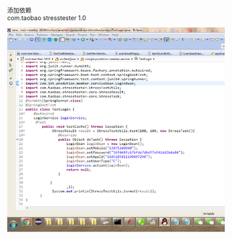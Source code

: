 添加依赖  
<dependency>
		<groupId>com.taobao</groupId>
		<artifactId>stresstester</artifactId>
		<version>1.0</version>
	</dependency>
	
![image](https://github.com/huangleisir/common-pics/blob/master/D1FAOLIY1_~O~A2_%7B%7D~X7~7.png)
  
  

